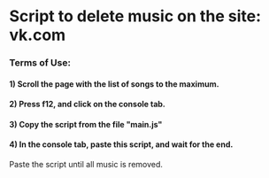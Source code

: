 # Script to delete music on the site: vk.com

### Terms of Use:
#### 1) Scroll the page with the list of songs to the maximum.
#### 2) Press f12, and click on the console tab.
#### 3) Copy the script from the file "main.js"
#### 4) In the console tab, paste this script, and wait for the end.
Paste the script until all music is removed.

